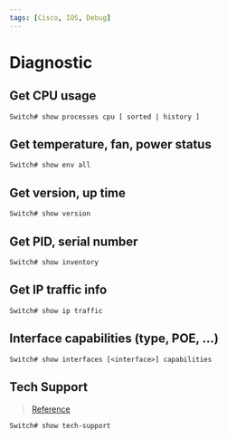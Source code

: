 ```yaml
---
tags: [Cisco, IOS, Debug]
---
```


# Diagnostic

## Get CPU usage

```
Switch# show processes cpu [ sorted | history ]
```

## Get temperature, fan, power status

```
Switch# show env all
```

## Get version, up time

```
Switch# show version
```

## Get PID, serial number

```
Switch# show inventory
```

## Get IP traffic info

```
Switch# show ip traffic 
```

## Interface capabilities (type, POE, ...)

```
Switch# show interfaces [<interface>] capabilities
```

## Tech Support

> [Reference](https://www.cisco.com/c/en/us/td/docs/routers/crs/software/crs_r4-2/adv_system/command/reference/b_advsys_cr42crs/b_advsys_cr42crs_chapter_0100.html)

```
Switch# show tech-support
```
